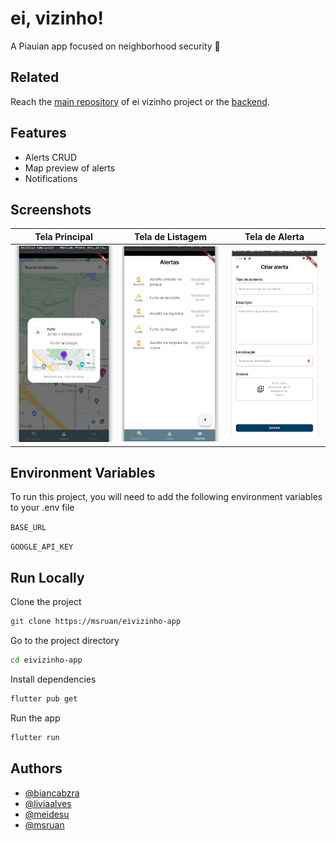 # ei, vizinho!

A Piauian app focused on neighborhood security 🌵

## Related

Reach the [main repository](https://github.com/liviaalves00/Engenharia-de-Software-III) of ei vizinho project or the [backend](https://github.com/Meidesu/eiVizinho-API).

## Features

- Alerts CRUD
- Map preview of alerts
- Notifications

## Screenshots

| Tela Principal                                 | Tela de Listagem                              | Tela de Alerta                                |
| ---------------------------------------------- | --------------------------------------------- | --------------------------------------------- |
| ![Tela1](docs/screenshoots/details_screen.png) | ![Tela2](docs/screenshoots/alerts_screen.png) | ![Tela3](docs/screenshoots/create_screen.png) |

## Environment Variables

To run this project, you will need to add the following environment variables to your .env file

`BASE_URL`

`GOOGLE_API_KEY`

## Run Locally

Clone the project

```bash
git clone https://msruan/eivizinho-app
```

Go to the project directory

```bash
cd eivizinho-app
```

Install dependencies

```bash
flutter pub get
```

Run the app

```bash
flutter run
```

## Authors

- [@biancabzra](https://www.github.com/bianca-bezerra)
- [@liviaalves](https://www.github.com/liviaalves00)
- [@meidesu](https://www.github.com/meidesu)
- [@msruan](https://www.github.com/msruan)

<!--
## Support

For support, email alma-team@gmail.com.
 -->
<!--
## Feedback

If you have any feedback, please reach out to us at alma.team@gmail.com
 -->
